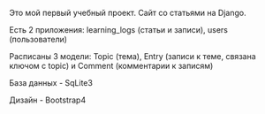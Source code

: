 <p>Это мой первый учебный проект. Сайт со статьями на Django.</p>
<p>Есть 2 приложения: learning_logs (статьи и записи), users (пользователи)</p>
<p>Расписаны 3 модели: Topic (тема), Entry (записи к теме, связана ключом с topic) и Comment (комментарии к записям)</p>
<p>База данных - SqLite3</p>
<p>Дизайн - Bootstrap4</p>
